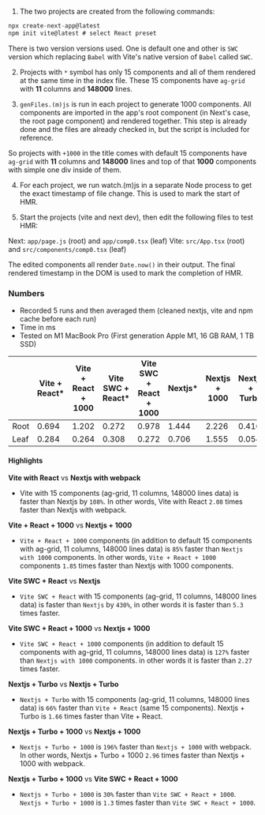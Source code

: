 1. The two projects are created from the following commands:

```javascript
npx create-next-app@latest
npm init vite@latest # select React preset
```
There is two version versions used. One is default one and other is `SWC` version which replacing `Babel` with Vite's native version of `Babel` called `SWC`.

2. Projects with `*` symbol has only 15 components and all of them rendered at the same time in the index file. These 15 components have `ag-grid` with **11** columns and **148000** lines.

3. `genFiles.(m)js` is run in each project to generate 1000 components. All components are imported in the app's root component (in Next's case, the root page component) and rendered together. This step is already done and the files are already checked in, but the script is included for reference.

So projects with `+1000` in the title comes with default 15 components have `ag-grid` with **11** columns and **148000** lines and top of that **1000** components with simple one div inside of them.

4. For each project, we run watch.(m)js in a separate Node process to get the exact timestamp of file change. This is used to mark the start of HMR.

6. Start the projects (vite and next dev), then edit the following files to test HMR:

Next: `app/page.js` (root) and `app/comp0.tsx` (leaf)
Vite: `src/App.tsx` (root) and `src/components/comp0.tsx` (leaf)

The edited components all render `Date.now()` in their output. The final rendered timestamp in the DOM is used to mark the completion of HMR.

### Numbers
+ Recorded 5 runs and then averaged them (cleaned nextjs, vite and npm cache before each run)
+ Time in ms
+ Tested on M1 MacBook Pro (First generation Apple M1, 16 GB RAM, 1 TB SSD)

|      | Vite + React* | Vite + React + 1000 | Vite SWC + React* | Vite SWC + React + 1000 | Nextjs* | Nextjs + 1000 | Nextjs + Turbo | Nextjs + Turbo + 1000 |
|------|---------------|---------------------|-------------------|-------------------------|---------|---------------|----------------|-----------------------|
| Root |         0.694 |               1.202 |             0.272 |                   0.978 |   1.444 |         2.226 | 0.416          | 0.75                  |
| Leaf |         0.284 |               0.264 |             0.308 |                   0.272 |   0.706 |         1.555 | 0.054          | 0.087                 |

#### Highlights
**Vite with React** vs **Nextjs with webpack**
+ Vite with 15 components (ag-grid, 11 columns, 148000 lines data) is faster than Nextjs by `108%`. In other words, Vite with React `2.08` times faster than Nextjs with webpack.

**Vite + React + 1000** vs **Nextjs + 1000**
+ `Vite + React + 1000` components (in addition to default 15 components with ag-grid, 11 columns, 148000 lines data) is `85%` faster than `Nextjs with 1000` components. In other words, `Vite + React + 1000` components `1.85` times faster than Nextjs with 1000 components.

**Vite SWC + React** vs **Nextjs**
+ `Vite SWC + React` with 15 components (ag-grid, 11 columns, 148000 lines data) is faster than `Nextjs` by `430%`, in other words it is faster than `5.3` times faster.

**Vite SWC + React + 1000** vs **Nextjs + 1000**
+ `Vite SWC + React + 1000` components (in addition to default 15 components with ag-grid, 11 columns, 148000 lines data) is `127%` faster than `Nextjs with 1000` components. in other words it is faster than `2.27` times faster.

**Nextjs + Turbo** vs **Nextjs + Turbo**
+ `Nextjs + Turbo` with 15 components (ag-grid, 11 columns, 148000 lines data) is `66%` faster than `Vite + React` (same 15 components). Nextjs + Turbo is `1.66` times faster than  Vite + React.

**Nextjs + Turbo + 1000** vs **Nextjs + 1000**
+ `Nextjs + Turbo + 1000` is `196%` faster than `Nextjs + 1000` with webpack. In other words, Nextjs + Turbo + 1000 `2.96` times faster than Nextjs + 1000 with webpack.

**Nextjs + Turbo + 1000** vs **Vite SWC + React + 1000**
+ `Nextjs + Turbo + 1000` is `30%` faster than `Vite SWC + React + 1000`. `Nextjs + Turbo + 1000` is `1.3` times faster than `Vite SWC + React + 1000`.